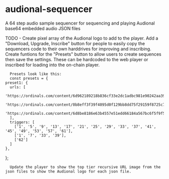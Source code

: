 # audional-sequencer
A 64 step audio sample sequencer for sequencing and playing Audional base64 embedded audio JSON files

TODO - Create pixel array of the Audional logo to add to the player.
      Add a "Download, Upgrade, Inscribe" button for people to easily copy the sequencers code to their own harddrives for improving and inscribing.
      Create funtions for the "Presets" button to allow users to create sequences then save the settings. These can be hardcoded to the web player or inscribed for loading into the on-chain player.
      
      Presets look like this:
      const presets = {
    preset1: {
      urls: [
        'https://ordinals.com/content/6d962189218b836cf33e2dc1adbc981e90242aa395f0868178773065f76f144ei0',
        'https://ordinals.com/content/0b8eff3f39f4095d0f129bb8dd75f29159f8725c7e66046bf41f70ebb9f60d93i0',
        'https://ordinals.com/content/6d8be8186e63b4557e51edd66184a567bc6f5f9f5ba4bb34ba8c67e652c1934ei0'
      ],
      triggers: [
        ['1', '5', '9', '13', '17', '21', '25', '29', '33', '37', '41', '45', '49', '53', '57', '61'],
        ['1', '7', '33', '39'],
        ['62']
      ]
    },
  };
     
      Update the player to show the top tier recursive URL image from the json files to show the Audional logo for each json file.

